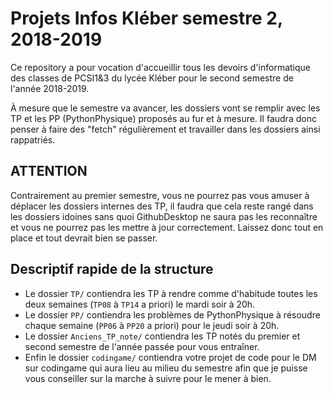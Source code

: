 Projets Infos Kléber semestre 2, 2018-2019
==========================================

Ce repository a pour vocation d'accueillir tous les devoirs d'informatique
des classes de PCSI1&3 du lycée Kléber pour le second semestre de l'année 2018-2019.

À mesure que le semestre va avancer, les dossiers vont se remplir avec les TP 
et les PP (PythonPhysique) proposés au fur et à mesure. Il faudra donc penser à faire des
"fetch" régulièrement et travailler dans les dossiers ainsi rappatriés.

**ATTENTION**
-------------

Contrairement au premier semestre, vous ne pourrez pas vous amuser à déplacer 
les dossiers internes des TP, il faudra que cela reste rangé dans les dossiers 
idoines sans quoi GithubDesktop ne saura pas les reconnaître et vous ne 
pourrez pas les mettre à jour correctement. Laissez donc tout en place et tout 
devrait bien se passer.

Descriptif rapide de la structure
---------------------------------

* Le dossier `TP/` contiendra les TP à rendre comme d'habitude toutes les deux 
  semaines (`TP08` à `TP14` a priori) le mardi soir à 20h.
* Le dossier `PP/` contiendra les problèmes de PythonPhysique à résoudre 
  chaque semaine (`PP06` à `PP20` a priori) pour le jeudi soir à 20h.
* Le dossier `Anciens_TP_note/` contiendra les TP notés du premier et second 
  semestre de l'année passée pour vous entraîner.
* Enfin le dossier `codingame/` contiendra votre projet de code pour le DM sur
  codingame qui aura lieu au milieu du semestre afin que je puisse vous conseiller
  sur la marche à suivre pour le mener à bien.
